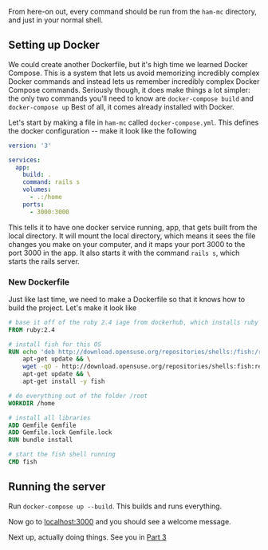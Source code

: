 From here-on out, every command should be run from the `ham-mc` directory, and just in your normal shell.

## Setting up Docker

We could create another Dockerfile, but it's high time we learned Docker Compose.
This is a system that lets us avoid memorizing incredibly complex Docker commands and instead lets us remember incredibly complex Docker Compose commands.
Seriously though, it does make things a lot simpler: the only two commands you'll need to know are `docker-compose build` and `docker-compose up`
Best of all, it comes already installed with Docker.

Let's start by making a file in `ham-mc` called `docker-compose.yml`.
This defines the docker configuration -- make it look like the following

```yaml
version: '3'

services:
  app:
    build: .
    command: rails s
    volumes:
      - .:/home
    ports:
      - 3000:3000
```

This tells it to have one docker service running, app, that gets built from the local directory.
It will mount the local directory, which means it sees the file changes you make on your computer, and it maps your port 3000 to the port 3000 in the app.
It also starts it with the command `rails s`, which starts the rails server.

### New Dockerfile
Just like last time, we need to make a Dockerfile so that it knows how to build the project.
Let's make it look like
```dockerfile
# base it off of the ruby 2.4 iage from dockerhub, which installs ruby and gets that set up
FROM ruby:2.4

# install fish for this OS
RUN echo 'deb http://download.opensuse.org/repositories/shells:/fish:/release:/2/Debian_8.0/ /' >> /etc/apt/sources.list.d/fish.list && \
    apt-get update && \
    wget -qO - http://download.opensuse.org/repositories/shells:fish:release:2/Debian_8.0/Release.key | apt-key add - && \
    apt-get update && \
    apt-get install -y fish

# do everything out of the folder /root
WORKDIR /home

# install all libraries
ADD Gemfile Gemfile
ADD Gemfile.lock Gemfile.lock
RUN bundle install

# start the fish shell running
CMD fish
```

## Running the server
Run `docker-compose up --build`. 
This builds and runs everything.

Now go to [localhost:3000](http://localhost:3000) and you should see a welcome message.

Next up, actually doing things. 
See you in [Part 3](rails-03.md)